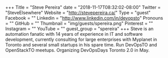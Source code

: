 +++
Title = "Steve Pereira"
date = "2018-11-17T08:32:02-08:00"
Twitter = "SteveElsewhere"
Website = "http://stevepereira.ca/"
Type = "guest"
Facebook = ""
Linkedin = "http://www.linkedin.com/in/devopsto"
Pronouns = ""
GitHub = ""
Thumbnail = "img/guests/spereira.png"
Pinterest = ""
Instagram = ""
YouTube = ""
guest_group = "spereira"
+++
Steve is an automation fanatic with 14 years of experience in IT and software development, currently consulting for large enterprises with Myplanet in Toronto and several small startups in his spare time. Run DevOpsTO and OpenStackTO meetups. Organizing DevOpsDays Toronto 2.0 in May.
